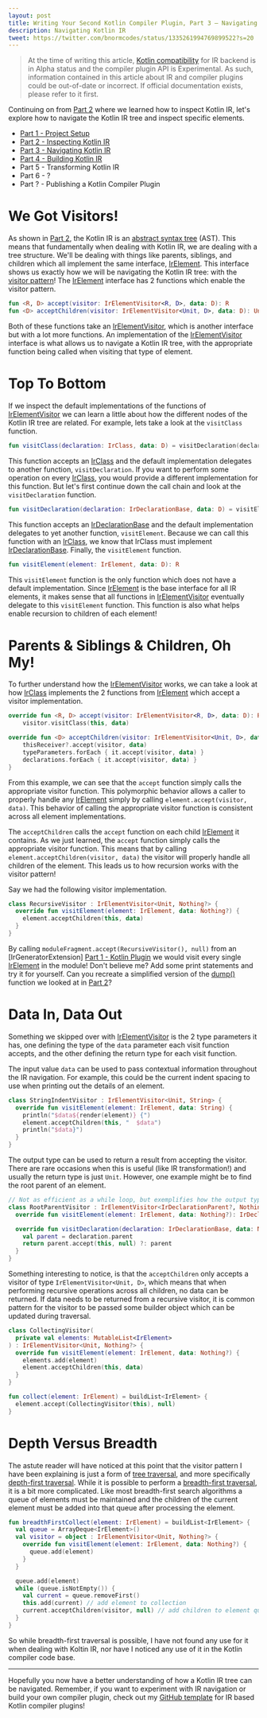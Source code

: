 ```yaml
---
layout: post
title: Writing Your Second Kotlin Compiler Plugin, Part 3 — Navigating Kotlin IR
description: Navigating Kotlin IR
tweet: https://twitter.com/bnormcodes/status/1335261994769899522?s=20
---
```


> At the time of writing this article, [Kotlin compatibility] for IR backend is in Alpha status and
> the compiler plugin API is Experimental. As such, information contained in this article about IR
> and compiler plugins could be out-of-date or incorrect. If official documentation exists, please
> refer to it first.

Continuing on from [Part 2] where we learned how to inspect Kotlin IR, let's explore how to navigate
the Kotlin IR tree and inspect specific elements.

- [Part 1 - Project Setup][Part 1]
- [Part 2 - Inspecting Kotlin IR][Part 2]
- [Part 3 - Navigating Kotlin IR][Part 3]
- [Part 4 - Building Kotlin IR][Part 4]
- Part 5 - Transforming Kotlin IR
- Part 6 - ?
- Part ? - Publishing a Kotlin Compiler Plugin

# We Got Visitors!

As shown in [Part 2], the Kotlin IR is an [abstract syntax tree] (AST). This means that
fundamentally when dealing with Kotlin IR, we are dealing with a tree structure. We'll be dealing
with things like parents, siblings, and children which all implement the same interface,
[IrElement]. This interface shows us exactly how we will be navigating the Kotlin IR tree: with the
[visitor pattern]! The [IrElement] interface has 2 functions which enable the visitor pattern.

```kotlin
fun <R, D> accept(visitor: IrElementVisitor<R, D>, data: D): R
fun <D> acceptChildren(visitor: IrElementVisitor<Unit, D>, data: D): Unit
```

Both of these functions take an [IrElementVisitor], which is another interface but with a lot more
functions. An implementation of the [IrElementVisitor] interface is what allows us to navigate a
Kotlin IR tree, with the appropriate function being called when visiting that type of element.

# Top To Bottom

If we inspect the default implementations of the functions of [IrElementVisitor] we can learn a
little about how the different nodes of the Kotlin IR tree are related. For example, lets take a
look at the `visitClass` function.

```kotlin
fun visitClass(declaration: IrClass, data: D) = visitDeclaration(declaration, data)
```

This function accepts an [IrClass] and the default implementation delegates to another function,
`visitDeclaration`. If you want to perform some operation on every [IrClass], you would provide a
different implementation for this function. But let's first continue down the call chain and look at
the `visitDeclaration` function.

```kotlin
fun visitDeclaration(declaration: IrDeclarationBase, data: D) = visitElement(declaration, data)
```

This function accepts an [IrDeclarationBase] and the default implementation delegates to yet another
function, `visitElement`. Because we can call this function with an [IrClass], we know that IrClass
must implement [IrDeclarationBase]. Finally, the `visitElement` function.

```kotlin
fun visitElement(element: IrElement, data: D): R
```

This `visitElement` function is the only function which does not have a default implementation.
Since [IrElement] is the base interface for all IR elements, it makes sense that all functions in
[IrElementVisitor] eventually delegate to this `visitElement` function. This function is also what
helps enable recursion to children of each element!

# Parents & Siblings & Children, Oh My!

To further understand how the [IrElementVisitor] works, we can take a look at how [IrClass]
implements the 2 functions from [IrElement] which accept a visitor implementation.

```kotlin
override fun <R, D> accept(visitor: IrElementVisitor<R, D>, data: D): R =
    visitor.visitClass(this, data)

override fun <D> acceptChildren(visitor: IrElementVisitor<Unit, D>, data: D) {
    thisReceiver?.accept(visitor, data)
    typeParameters.forEach { it.accept(visitor, data) }
    declarations.forEach { it.accept(visitor, data) }
}
```

From this example, we can see that the `accept` function simply calls the appropriate visitor
function. This polymorphic behavior allows a caller to properly handle any [IrElement] simply by
calling `element.accept(visitor, data)`. This behavior of calling the appropriate visitor function
is consistent across all element implementations.

The `acceptChildren` calls the `accept` function on each child [IrElement] it contains. As we just
learned, the `accept` function simply calls the appropriate visitor function. This means that by
calling `element.acceptChildren(visitor, data)` the visitor will properly handle all children of
the element. This leads us to how recursion works with the visitor pattern!

Say we had the following visitor implementation.

```kotlin
class RecursiveVisitor : IrElementVisitor<Unit, Nothing?> {
  override fun visitElement(element: IrElement, data: Nothing?) {
    element.acceptChildren(this, data)
  }
}
```

By calling `moduleFragment.accept(RecursiveVisitor(), null)` from an [IrGeneratorExtension]
[Part 1 - Kotlin Plugin] we would visit every single [IrElement] in the module! Don't believe me?
Add some print statements and try it for yourself. Can you recreate a simplified version of the
[dump()] function we looked at in [Part 2]?

# Data In, Data Out

Something we skipped over with [IrElementVisitor] is the 2 type parameters it has, one defining the
type of the `data` parameter each visit function accepts, and the other defining the return type for
each visit function.

The input value `data` can be used to pass contextual information throughout the IR navigation. For
example, this could be the current indent spacing to use when printing out the details of an
element.

```kotlin
class StringIndentVisitor : IrElementVisitor<Unit, String> {
  override fun visitElement(element: IrElement, data: String) {
    println("$data${render(element)} {")
    element.acceptChildren(this, "  $data")
    println("$data}")
  }
}
```

The output type can be used to return a result from accepting the visitor. There are rare occasions
when this is useful (like IR transformation!) and usually the return type is just `Unit`. However,
one example might be to find the root parent of an element.

```kotlin
// Not as efficient as a while loop, but exemplifies how the output type could be used
class RootParentVisitor : IrElementVisitor<IrDeclarationParent?, Nothing?> {
  override fun visitElement(element: IrElement, data: Nothing?): IrDeclarationParent? = null

  override fun visitDeclaration(declaration: IrDeclarationBase, data: Nothing?): IrDeclarationParent {
    val parent = declaration.parent
    return parent.accept(this, null) ?: parent
  }
}
```

Something interesting to notice, is that the `acceptChildren` only accepts a visitor of type
`IrElementVisitor<Unit, D>`, which means that when performing recursive operations across all
children, no data can be returned. If data needs to be returned from a recursive visitor, it is
common pattern for the visitor to be passed some builder object which can be updated during
traversal.

```kotlin
class CollectingVisitor(
  private val elements: MutableList<IrElement>
) : IrElementVisitor<Unit, Nothing?> {
  override fun visitElement(element: IrElement, data: Nothing?) {
    elements.add(element)
    element.acceptChildren(this, data)
  }
}

fun collect(element: IrElement) = buildList<IrElement> {
  element.accept(CollectingVisitor(this), null)
}
```

# Depth Versus Breadth

The astute reader will have noticed at this point that the visitor pattern I have been explaining is
just a form of [tree traversal], and more specifically [depth-first traversal]. While it is possible
to perform a [breadth-first traversal], it is a bit more complicated. Like most breadth-first search
algorithms a queue of elements must be maintained and the children of the current element must be
added into that queue after processing the element.

```kotlin
fun breadthFirstCollect(element: IrElement) = buildList<IrElement> {
  val queue = ArrayDeque<IrElement>()
  val visitor = object : IrElementVisitor<Unit, Nothing?> {
    override fun visitElement(element: IrElement, data: Nothing?) {
      queue.add(element)
    }
  }

  queue.add(element)
  while (queue.isNotEmpty()) {
    val current = queue.removeFirst()
    this.add(current) // add element to collection
    current.acceptChildren(visitor, null) // add children to element queue
  }
}
```

So while breadth-first traversal is possible, I have not found any use for it when dealing with
Koltin IR, nor have I noticed any use of it in the Kotlin compiler code base.

---

Hopefully you now have a better understanding of how a Kotlin IR tree can be navigated. Remember, if
you want to experiment with IR navigation or build your own compiler plugin, check out my [GitHub
template] for IR based Kotlin compiler plugins!

[Kotlin compatibility]: https://kotlinlang.org/docs/reference/evolution/components-stability.html
[Part 1]: https://blog.bnorm.dev/writing-your-second-compiler-plugin-part-1
[Part 2]: https://blog.bnorm.dev/writing-your-second-compiler-plugin-part-2
[Part 3]: https://blog.bnorm.dev/writing-your-second-compiler-plugin-part-3
[Part 4]: https://blog.bnorm.dev/writing-your-second-compiler-plugin-part-4
[Part 1 - Kotlin Plugin]: https://blog.bnorm.dev/writing-your-second-compiler-plugin-part-1#kotlin-plugin
[abstract syntax tree]: https://en.wikipedia.org/wiki/Abstract_syntax_tree
[IrElement]: https://github.com/JetBrains/kotlin/blob/1.4.20/compiler/ir/ir.tree/src/org/jetbrains/kotlin/ir/IrElement.kt
[visitor pattern]: https://en.wikipedia.org/wiki/Visitor_pattern
[IrElementVisitor]: https://github.com/JetBrains/kotlin/blob/1.4.20/compiler/ir/ir.tree/src/org/jetbrains/kotlin/ir/visitors/IrElementVisitor.kt#L23
[IrClass]: https://github.com/JetBrains/kotlin/blob/1.4.20/compiler/ir/ir.tree/src/org/jetbrains/kotlin/ir/declarations/IrClass.kt#L31
[IrDeclarationBase]: https://github.com/JetBrains/kotlin/blob/1.4.20/compiler/ir/ir.tree/src/org/jetbrains/kotlin/ir/declarations/IrDeclaration.kt#L48
[dump()]: https://github.com/JetBrains/kotlin/blob/1.4.20/compiler/ir/ir.tree/src/org/jetbrains/kotlin/ir/util/DumpIrTree.kt#L30
[tree traversal]: https://en.wikipedia.org/wiki/Tree_traversal
[depth-first traversal]: https://en.wikipedia.org/wiki/Depth-first_search
[breadth-first traversal]: https://en.wikipedia.org/wiki/Breadth-first_search
[GitHub template]: https://github.com/bnorm/kotlin-ir-plugin-template
